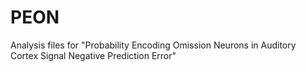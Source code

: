 # PEON
Analysis files for "Probability Encoding Omission Neurons in Auditory Cortex Signal Negative Prediction Error"
